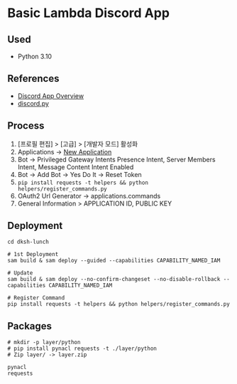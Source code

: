 # Basic Lambda Discord App

## Used
- Python 3.10

## References
- [Discord App Overview](https://discord.com/developers/docs/quick-start/overview-of-apps)
- [discord.py](https://discordpy.readthedocs.io/en/latest/quickstart.html)

## Process
1. [프로필 편집] > [고급] > [개발자 모드] 활성화 
2. Applications -> [New Application](https://discord.com/developers/applications)
3. Bot -> Privileged Gateway Intents Presence Intent, Server Members Intent, Message Content Intent Enabled
4. Bot -> Add Bot -> Yes Do It -> Reset Token
5. `pip install requests -t helpers && python helpers/register_commands.py`
6. OAuth2 Url Generator -> applications.commands
7. General Information > APPLICATION ID, PUBLIC KEY

## Deployment
```
cd dksh-lunch

# 1st Deployment
sam build & sam deploy --guided --capabilities CAPABILITY_NAMED_IAM

# Update
sam build & sam deploy --no-confirm-changeset --no-disable-rollback --capabilities CAPABILITY_NAMED_IAM

# Register Command
pip install requests -t helpers && python helpers/register_commands.py
```

## Packages
```
# mkdir -p layer/python
# pip install pynacl requests -t ./layer/python
# Zip layer/ -> layer.zip

pynacl
requests
```